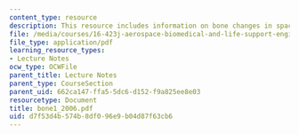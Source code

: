 ```yaml
---
content_type: resource
description: This resource includes information on bone changes in space.
file: /media/courses/16-423j-aerospace-biomedical-and-life-support-engineering-spring-2006/d7f53d4b574b8df096e9b04d87f63cb6_bone1_2006.pdf
file_type: application/pdf
learning_resource_types:
- Lecture Notes
ocw_type: OCWFile
parent_title: Lecture Notes
parent_type: CourseSection
parent_uid: 662ca147-ffa5-5dc6-d152-f9a825ee8e03
resourcetype: Document
title: bone1_2006.pdf
uid: d7f53d4b-574b-8df0-96e9-b04d87f63cb6
---
```

